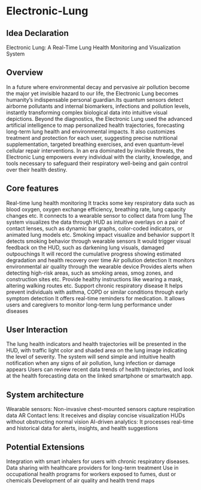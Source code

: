 # Electronic-Lung
## Idea Declaration
Electronic Lung: A Real-Time Lung Health Monitoring and Visualization System
## Overview
In a future where environmental decay and pervasive air pollution become the major yet invisible hazard to our life, the Electronic Lung becomes humanity’s indispensable personal guardian.Its quantum sensors detect airborne pollutants and internal biomarkers, infections and pollution levels, instantly transforming complex biological data into intuitive visual depictions.
Beyond the diagnostics, the Electronic Lung used the advanced artificial intelligence to map personalized health trajectories, forecasting long-term lung health and environmental impacts. It also customizes treatment and protection for each user, suggesting precise nutritional supplementation, targeted breathing exercises, and even quantum-level cellular repair interventions. In an era dominated by invisible threats, the Electronic Lung empowers every individual with the clarity, knowledge, and tools necessary to safeguard their respiratory well-being and gain control over their health destiny.

## Core features
Real-time lung health monitoring
It tracks some key respiratory data such as blood oxygen, oxygen exchange efficiency, breathing rate, lung capacity changes etc.
It connects to a wearable sensor to collect data from lung
The system visualizes the data through HUD as intuitive overlays on a pair of contact lenses, such as dynamic bar graphs, color-coded indicators, or animated lung models etc.
Smoking impact visualize and behavior support
It detects smoking behavior through wearable sensors
It would trigger visual feedback on the HUD, such as darkening lung visuals, damaged outpouchings
It will record the cumulative progress showing estimated degradation and health recovery over time
Air pollution detection
It monitors environmental air quality through the wearable device
Provides alerts when detecting high-risk areas, such as smoking areas, smog zones, and construction sites etc.
Provide healthy instructions like wearing a mask, altering walking routes etc.
Support chronic respiratory disease
It helps prevent individuals with asthma, COPD or similar conditions through early symptom detection
It offers real-time reminders for medication.
It allows users and caregivers to monitor long-term lung performance under diseases


## User Interaction
The lung health indicators and health trajectories will be presented in the HUD, with traffic light color and shaded area on the lung image indicating the level of severity.
The system will send simple and intuitive health notification when any signs of air pollution, lung infection or damage appears
Users can review recent data trends of health trajectories, and look at the health forecasting data on the linked smartphone or smartwatch app.

## System architecture
Wearable sensors: Non-invasive chest-mounted sensors capture respiration data
AR Contact lens: It receives and display concise visualization HUDs without obstructing normal vision
AI-driven analytics: It processes real-time and historical data for alerts, insights, and health suggestions

## Potential Extensions
Integration with smart inhalers for users with chronic respiratory diseases.
Data sharing with healthcare providers for long-term treatment
Use in occupational health programs for workers exposed to fumes, dust or chemicals
Development of air quality and health trend maps

